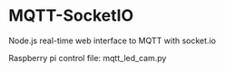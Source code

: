 # MQTT-SocketIO
Node.js real-time web interface to MQTT with socket.io

Raspberry pi control file: mqtt_led_cam.py
